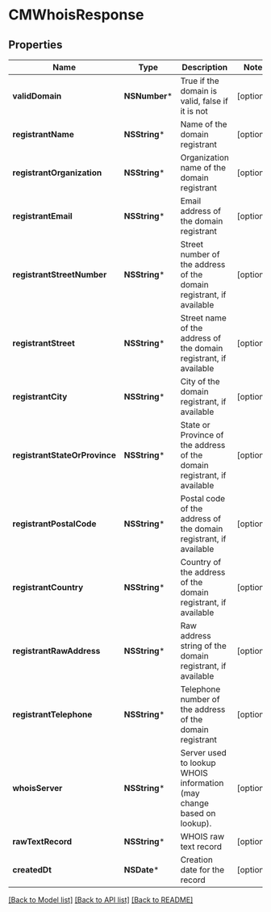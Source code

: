 # CMWhoisResponse

## Properties
Name | Type | Description | Notes
------------ | ------------- | ------------- | -------------
**validDomain** | **NSNumber*** | True if the domain is valid, false if it is not | [optional] 
**registrantName** | **NSString*** | Name of the domain registrant | [optional] 
**registrantOrganization** | **NSString*** | Organization name of the domain registrant | [optional] 
**registrantEmail** | **NSString*** | Email address of the domain registrant | [optional] 
**registrantStreetNumber** | **NSString*** | Street number of the address of the domain registrant, if available | [optional] 
**registrantStreet** | **NSString*** | Street name of the address of the domain registrant, if available | [optional] 
**registrantCity** | **NSString*** | City of the domain registrant, if available | [optional] 
**registrantStateOrProvince** | **NSString*** | State or Province of the address of the domain registrant, if available | [optional] 
**registrantPostalCode** | **NSString*** | Postal code of the address of the domain registrant, if available | [optional] 
**registrantCountry** | **NSString*** | Country of the address of the domain registrant, if available | [optional] 
**registrantRawAddress** | **NSString*** | Raw address string of the domain registrant, if available | [optional] 
**registrantTelephone** | **NSString*** | Telephone number of the address of the domain registrant | [optional] 
**whoisServer** | **NSString*** | Server used to lookup WHOIS information (may change based on lookup). | [optional] 
**rawTextRecord** | **NSString*** | WHOIS raw text record | [optional] 
**createdDt** | **NSDate*** | Creation date for the record | [optional] 

[[Back to Model list]](../README.md#documentation-for-models) [[Back to API list]](../README.md#documentation-for-api-endpoints) [[Back to README]](../README.md)


